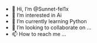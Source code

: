 - 👋 Hi, I’m @Sunnet-fel1x
- 👀 I’m interested in Ai  
- 🌱 I’m currently learning Python
- 💞️ I’m looking to collaborate on ...
- 📫 How to reach me ...

<!---
Sunnet-fel1x/Sunnet-fel1x is a ✨ special ✨ repository because its `README.md` (this file) appears on your GitHub profile.
You can click the Preview link to take a look at your changes.
--->
